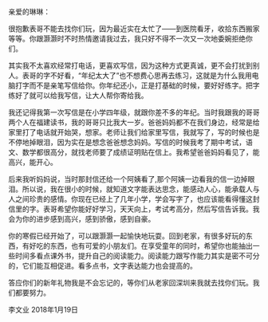 亲爱的琳琳：

很抱歉表哥不能去找你们玩，因为最近实在太忙了——到医院看牙，收拾东西搬家等等。你跟灏灏时不时热情邀请我过去，我只好不得不一次又一次地委婉拒绝你们。

其实我不太喜欢经常打电话，更喜欢写信，因为这种方式更真诚，更不会打扰到别人。表哥的字不好看，“年纪太大了”也不想费心思再去练习，这就是为什么我用电脑打字而不是亲笔写信给你。你年纪还小，正是打基础的时候，要好好练字。把字练好了就可以给我写信，让大人帮你寄给我。

我还记得我第一次写信是在小学四年级，就跟你差不多的年纪。当时我跟我的哥哥两个人在福建读书，我的哥哥只比我大一岁。爸爸妈妈都不在我们身边，经常是给家里打了电话就开始哭，想家。老师让我们给家里写信，我就写了，写的时候也是不停地掉眼泪，因为实在是想念爸爸想念妈妈。写信的时候我考了期中考试，语文、数学都很高分，就找老师要了成绩证明贴在信上。我希望爸爸妈妈看见了，能高兴，能开心。

后来我听妈妈说，当时那封信还给一个阿姨看了,那个阿姨一边看我的信一边掉眼泪。所以说，我在很小的时候，就知道文字能表达思念，能感动人心，能承载人与人之间珍贵的感情。你现在已经上了几年小学，学会写字了，也应该能看得懂这封信里的字。表哥希望你能好好学习，天天向上，考试考高分，然后写信告诉我。我会为你的进步感到高兴，感到骄傲，感到自豪。

你的寒假已经开始了，可以跟灏灏一起愉快地玩耍。回到老家，有很多好玩的东西，有好吃的东西，也有可爱的小朋友们。在享受童年的同时，希望你也能抽出一些时间多看点课外书，提升自己的阅读能力。阅读能力跟写作能力其实是密不可分的，它们能互相促进。看多点书，文字表达能力也会提高的。

答应你们的新年礼物我是不会忘记的，等你们从老家回深圳来我就去找你们玩。我们都要努力。

李文业
2018年1月19日
